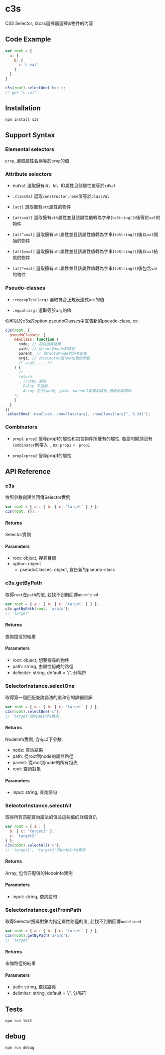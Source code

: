 # c3s

CSS Selector, 以css選擇器選擇js物件的內容

## Code Example

```javascript
var root = {
  a: {
    b: {
      c:'c-val'
    }
  }
}

c3s(root).selectOne('b>c');
// get "c-val"
```

## Installation

`npm install c3s`

## Support Syntax
### Elemental selectors
`prop`, 選取屬性名稱等於`prop`的值

### Attribute selectors
* `#idVal` 
選取擁有id、Id、ID屬性且該屬性值等於`idVal`

* `.classVal` 
選取`constructor.name`值等於`classVal`

* `[att]` 
選取擁有`att`屬性的物件

* `[att=val]` 
選取擁有`att`屬性並且該屬性值轉為字串(`toString()`)後等於`val`的物件

* `[att^=val]` 
選取擁有`att`屬性並且該屬性值轉為字串(`toString()`)後以`val`開始的物件

* `[att$=val]` 
選取擁有`att`屬性並且該屬性值轉為字串(`toString()`)後以`val`結尾的物件

* `[att*=val]` 
選取擁有`att`屬性並且該屬性值轉為字串(`toString()`)後包含`val`的物件

### Pseudo-classes

* `:regexpTest(arg)`
選取符合正規表達式`arg`的值

* `:equal(arg)`
選取等於`arg`的值

你可以於c3s的option.pseudoClasses中宣告新的pseudo-class, ex:
```javascript
c3s(root, {
  pseudoClasses: {
    newClass: function (
      node, // 目前搜尋結果
      path, // 從root到node的路徑
      parent, // 從root到node的所有祖先
      arg1, // 於selector語句中出現的參數
      /* arg2, ... */
    ) {
      /* 
      return 
        Truthy 選取
        Falsy 不選取
        Array 包含[node, path, parent]新節點資訊,選取此新節點
    */
    }
  }
})
.selectOne(':newClass, :newClass(arg), :newClass("arg1", 3.14)');
```

### Combinators

* `prop1 prop2`
搜尋prop1的屬性和包含物件所擁有的屬性, 若語句開頭沒有`Combinator`則帶入<code>&nbsp;</code>, ex: `prop1` = <code>&nbsp;prop1</code>

* `prop1>prop2`
搜尋prop1的屬性


## API Reference

### c3s  
依照參數創建並回傳Selector實例
```javascript
var root = { a : { b: { c: 'target' } } };
c3s(root, {});
```
#### Returns
Selector實例
#### Parameters
* root: object, 搜尋目標
* option: object
  * pseudoClasses: object, 宣告新的pseudo-class

### c3s.getByPath  
取得`root`在`path`的值, 若找不到則回傳`undefined`
```javascript
var root = { a : { b: { c: 'target' } } };
c3s.getByPath(root, 'a/b/c'); 
// 'target'
```
#### Returns
查詢路徑的結果
#### Parameters
* root:  object, 想要搜尋的物件
* path: string, 由屬性組成的路徑
* delimiter: string, default = '/', 分隔符

### SelectorInstance.selectOne
取得第一個匹配查詢語法的值和它的詳細資訊
```javascript
var root = { a : { b: { c: 'target' } } };
c3s(root).selectOne('c');
// 'target'的NodeInfo實例
```
#### Returns
NodeInfo實例, 含有以下參數:

* node: 查詢結果
* path: 從root到node的屬性路徑
* parent: 從root到node的所有祖先
* root: 查詢對象

#### Parameters
* input: string, 查詢語句

### SelectorInstance.selectAll
取得所有匹配查詢語法的值並這些值的詳細資訊
```javascript
var root = { a : { 
  b: { c: 'target1' },
  c: 'target2'
} };
c3s(root).selectAll('c');
// 'target1', 'target2'的NodeInfo實例
```
#### Returns
Array, 包含匹配值的NodeInfo實例
#### Parameters
* input: string, 查詢語句

### SelectorInstance.getFromPath
取得Selector搜尋對象內指定屬性路徑的值, 若找不到則回傳`undefined`
```javascript
var root = { a : { b: { c: 'target' } } };
c3s(root).getByPath('a/b/c');
// 'target'
```
#### Returns
查詢路徑的結果
#### Parameters
* path: string, 查找路徑
* delimiter: string, default = '/', 分隔符

## Tests

`npm run test`

## debug

`npm run debug`
